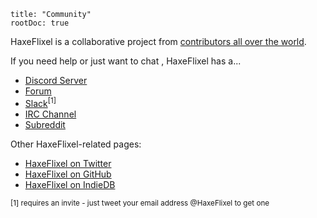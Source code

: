 ```
title: "Community"
rootDoc: true
```

HaxeFlixel is a collaborative project from [contributors all over the world](https://github.com/HaxeFlixel/flixel/graphs/contributors).

If you need help or just want to chat , HaxeFlixel has a...

- [Discord Server](https://discord.gg/0uEuWH3spjck73Lo)
- [Forum](http://forum.haxeflixel.com/)
- [Slack](https://haxeflixel.slack.com/)<sup>[1]</sup>
- [IRC Channel](http://webchat.freenode.net/?channels=%23haxeflixel&uio=d4)
- [Subreddit](https://www.reddit.com/r/haxeflixel)

Other HaxeFlixel-related pages:

- [HaxeFlixel on Twitter](https://twitter.com/HaxeFlixel)
- [HaxeFlixel on GitHub](http://github.com/haxeflixel)
- [HaxeFlixel on IndieDB](http://www.indiedb.com/engines/haxeflixel)

<sup>[1] requires an invite - just tweet your email address @HaxeFlixel to get one</sup>
